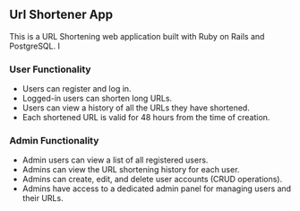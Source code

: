 ## Url Shortener App

This is a URL Shortening web application built with Ruby on Rails and PostgreSQL. I

### User Functionality

- Users can register and log in.
- Logged-in users can shorten long URLs.
- Users can view a history of all the URLs they have shortened.
- Each shortened URL is valid for 48 hours from the time of creation.

### Admin Functionality

- Admin users can view a list of all registered users.
- Admins can view the URL shortening history for each user.
- Admins can create, edit, and delete user accounts (CRUD operations).
- Admins have access to a dedicated admin panel for managing users and their URLs.
